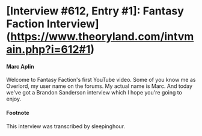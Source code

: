 # [Interview #612, Entry #1]: Fantasy Faction Interview](https://www.theoryland.com/intvmain.php?i=612#1)

#### Marc Aplin

Welcome to Fantasy Faction's first YouTube video. Some of you know me as Overlord, my user name on the forums. My actual name is Marc. And today we've got a Brandon Sanderson interview which I hope you're going to enjoy.

#### Footnote

This interview was transcribed by sleepinghour.

